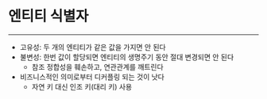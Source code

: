 # 엔티티 식별자

---

- 고유성: 두 개의 엔티티가 같은 값을 가지면 안 된다
- 불변성: 한번 값이 할당되면 엔티티의 생명주기 동안 절대 변경되면 안 된다
  - 참조 정합성을 훼손하고, 연관관계를 깨트린다
- 비즈니스적인 의미로부터 디커플링 되는 것이 낫다
  - 자연 키 대신 인조 키(대리 키) 사용